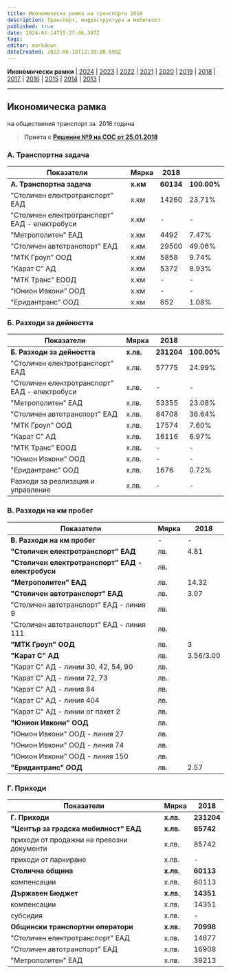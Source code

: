 ```yaml
---
title: Икономическа рамка на транспорта 2018
description: Транспорт, инфраструктура и мобилност
published: true
date: 2024-03-14T15:27:46.307Z
tags: 
editor: markdown
dateCreated: 2022-06-18T12:30:08.699Z
---
```


**Икономически рамки** | [2024](/bg/economics-and-society/economic-framework/2024) | [2023](/bg/economics-and-society/economic-framework/2023) | [2022](/bg/economics-and-society/economic-framework/2022) | [2021](/bg/economics-and-society/economic-framework/2021) | [2020](/bg/economics-and-society/economic-framework/2020) | [2019](/bg/economics-and-society/economic-framework/2019) | [2018](/bg/economics-and-society/economic-framework/2018) | [2017](/bg/economics-and-society/economic-framework/2017) | [2016](/bg/economics-and-society/economic-framework/2016) | [2015](/bg/economics-and-society/economic-framework/2015) | [2014](/bg/economics-and-society/economic-framework/2014) | [2013](/bg/economics-and-society/economic-framework/2013) |

---

## **Икономическа рамка**  
на обществения транспорт за  2018 година

> **Приета с** [**Решение №9 на СОС от 25.01.2018**](http://trinmo.org/bg/politics/sofia-council-decisions#%D1%80%D0%B5%D1%88%D0%B5%D0%BD%D0%B8%D0%B5-no9-%D0%BD%D0%B0-%D1%81%D0%BE%D1%81-%D0%BE%D1%82-25012018)

### **А. Транспортна задача**

| Показатели | Мярка | **2018** |     |
| --- | --- | --- | --- |
| **А. Транспортна задача** | **х.км** | **60134** | **100.00%** |
| "Столичен електротранспорт" ЕАД | х.км | 14260 | 23.71% |
| "Столичен електротранспорт" ЕАД - електробуси | х.км | \-  | \-  |
| "Метрополитен" ЕАД | х.км | 4492 | 7.47% |
| "Столичен автотранспорт" ЕАД | х.км | 29500 | 49.06% |
| "МТК Гроуп" ООД | х.км | 5858 | 9.74% |
| "Карат С" АД | х.км | 5372 | 8.93% |
| "МТК Транс" ЕООД | х.км | \-  | \-  |
| "Юнион Ивкони" ООД | х.км | \-  | \-  |
| "Еридантранс" ООД | х.км | 652 | 1.08% |

### Б. Разходи за дейността

| Показатели | Мярка | 2018 |     |
| --- | --- | --- | --- |
| **Б. Разходи за дейността** | **х.лв.** | **231204** | **100.00%** |
| "Столичен електротранспорт" ЕАД | х.лв. | 57775 | 24.99% |
| "Столичен електротранспорт" ЕАД - електробуси | х.лв. | \-  | \-  |
| "Метрополитен" ЕАД | х.лв. | 53355 | 23.08% |
| "Столичен автотранспорт" ЕАД | х.лв. | 84708 | 36.64% |
| "МТК Гроуп" ООД | х.лв. | 17574 | 7.60% |
| "Карат С" АД | х.лв. | 16116 | 6.97% |
| "МТК Транс" ЕООД | х.лв. | \-  | \-  |
| "Юнион Ивкони" ООД | х.лв. | \-  | \-  |
| "Еридантранс" ООД | х.лв. | 1676 | 0.72% |
| Разходи за реализация и управление | х.лв. | \-  | \-  |

### В. Разходи на км пробег

| Показатели | Мярка | 2018 |
| --- | --- | --- |
| **В. Разходи на км пробег** | -   | -   |
| **"Столичен електротранспорт" ЕАД** | лв. | 4.81 |
| **"Столичен електротранспорт" ЕАД - електробуси** | лв. |     |
| **"Метрополитен" ЕАД** | лв. | 14.32 |
| **"Столичен автотранспорт" ЕАД** | лв. | 3.07 |
| "Столичен автотранспорт" ЕАД - линия 9 | лв. |     |
| "Столичен автотранспорт" ЕАД - линия 111 | лв. |     |
| **"МТК Гроуп" ООД** | лв. | 3   |
| **"Карат С" АД** | лв. | 3.56/3.00 |
| "Карат С" АД - линии 30, 42, 54, 90 | лв. |     |
| "Карат С" АД - линии 72, 73 | лв. |     |
| "Карат С" АД - линия 84 | лв. |     |
| "Карат С" АД - линия 404 | лв. |     |
| "Карат С" АД - линии от пакет 2 | лв. |     |
| **"Юнион Ивкони" ООД** | лв. |     |
| "Юнион Ивкони" ООД - линия 27 | лв. |     |
| "Юнион Ивкони" ООД - линия 74 | лв. |     |
| "Юнион Ивкони" ООД - линия 150 | лв. |     |
| **"Еридантранс" ООД** | лв. | 2.57 |

### Г. Приходи

| **Показатели** | **Мярка** | **2018** |
| --- | --- | --- |
| **Г. Приходи** | **х.лв.** | **231204** |
| **"Център за градска мобилност" ЕАД** | **х.лв.** | **85742** |
| приходи от продажни на превозни документи | х.лв. | 85742 |
| приходи от паркиране | х.лв. | \-  |
| **Столична община** | **х.лв.** | **60113** |
| компенсации | х.лв. | 60113 |
| **Държавен Бюджет** | **х.лв.** | **14351** |
| компенсации | х.лв. | 14351 |
| субсидия | х.лв. | \-  |
| **Общински транспортни оператори** | **х.лв.** | **70998** |
| "Столичен електротранспорт" ЕАД | х.лв. | 14877 |
| "Столичен автотранспорт" ЕАД | х.лв. | 16908 |
| "Метрополитен" ЕАД | х.лв. | 39213 |